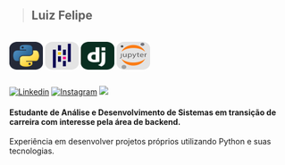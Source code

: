 >## Luiz Felipe

<div style="display: inline_block"><br>
  <img align="center" alt="GripkaPython" height="50" width="60" src="https://github.com/tandpfun/skill-icons/blob/main/icons/Python-Dark.svg">
  <img align="center" alt="GripkaPandas" height="50" width="60" src="https://github.com/gripka/icones_skill/blob/main/icones/Pandas.svg">
  <img align="center" alt="GripkaDjango" height="50" width="60" src="https://github.com/gripka/icones_skill/blob/main/icones/Django.svg">
  <img align="center" alt="GripkaJupyter" height="50" width="60" src="https://github.com/gripka/icones_skill/blob/main/icones/Jupyter.svg">
  
</div>

  ##

[![Linkedin](https://img.shields.io/badge/LinkedIn-0077B5?style=for-the-badge&logo=linkedin&logoColor=white)]([https://www.linkedin.com/in/luiz-felipe-machado-athayde-0a1172264)
[![Instagram](https://img.shields.io/badge/Instagram-E4405F?style=for-the-badge&logo=instagram&logoColor=white)](https://www.instagram.com/luiz__athayde/)
<a href = "mailto: luizmachadoathayde@gmail.com"><img src="https://img.shields.io/badge/-Gmail-%23333?style=for-the-badge&logo=gmail&logoColor=white" target="_blank"></a>
#### Estudante de Análise e Desenvolvimento de Sistemas em transição de carreira com interesse pela área de backend. 

Experiência em desenvolver projetos próprios utilizando Python e suas tecnologias.
